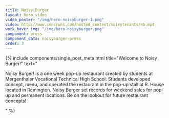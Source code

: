 ```yaml
---
title: Noisy Burger
layout: hero_video
video_poster: "/img/hero-noisyburger-1.png"
video: http://www.svncrwns.com/hosted_content/noisytenants/nb.mp4
work_hover_img: "/img/hero-noisyburger.png"
component: press
component_data: noisyburger-press
order: 3
---
```


<div class="single_post_wrapper">
{% include components/single_post_meta.html
    title="Welcome to Noisy Burger!"
    text="<p>Noisy Burger! is a one week pop-up restaurant created by students at Mergenthaler Vocational Technical High School. Students developed concept, menu, and operated the restaurant in the pop-up stall at R. House located in Remington. Noisy Burger set records for weekend sales for pop-up and permanent locations. Be on the lookout for future restaurant concepts!</p>"
%}
</div>
